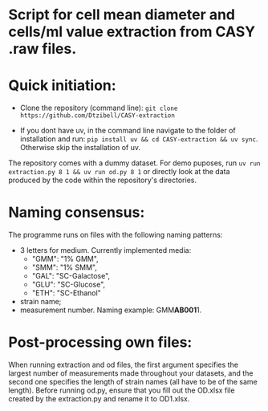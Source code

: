 # Script for cell mean diameter and cells/ml value extraction from CASY .raw files.

# Quick initiation:

- Clone the repository (command line): 
```git clone https://github.com/Dtzibell/CASY-extraction```

- If you dont have uv, in the command line navigate to the folder of installation and run: 
```pip install uv && cd CASY-extraction && uv sync```. Otherwise skip the installation of uv.

The repository comes with a dummy dataset. For demo puposes, run ```uv run extraction.py 8 1 && uv run od.py 8 1``` or directly look at the data produced by the code within the repository's directories.

# Naming consensus:
The programme runs on files with the following naming patterns:
- 3 letters for medium. Currently implemented media:
    - "GMM": "1% GMM",
    - "SMM": "1% SMM",
    - "GAL": "SC-Galactose",
    - "GLU": "SC-Glucose",
    - "ETH": "SC-Ethanol"
- strain name;
- measurement number.
Naming example: GMM**AB001**1.

# Post-processing own files:
When running extraction and od files, the first argument specifies the largest number of measurements made throughout your datasets, and the second one specifies the length of strain names (all have to be of the same length).
Before running od.py, ensure that you fill out the OD.xlsx file created by the extraction.py and rename it to OD1.xlsx.
